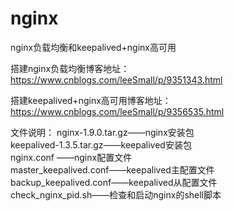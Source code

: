 # nginx
nginx负载均衡和keepalived+nginx高可用  

搭建nginx负载均衡博客地址：  
https://www.cnblogs.com/leeSmall/p/9351343.html  

搭建keepalived+nginx高可用博客地址：   
https://www.cnblogs.com/leeSmall/p/9356535.html   

文件说明：
nginx-1.9.0.tar.gz——nginx安装包    
keepalived-1.3.5.tar.gz——keepalived安装包  
nginx.conf ——nginx配置文件  
master_keepalived.conf——keepalived主配置文件  
backup_keepalived.conf——keepalived从配置文件  
check_nginx_pid.sh——检查和启动nginx的shell脚本  


